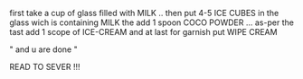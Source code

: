 first take a cup of glass filled with MILK ..
then put 4-5 ICE CUBES in the glass wich is containing MILK
the add 1 spoon  COCO POWDER ...
as-per the tast add 1 scope of ICE-CREAM 
and at last for garnish put WIPE CREAM  

" and u are done "

READ TO SEVER !!!